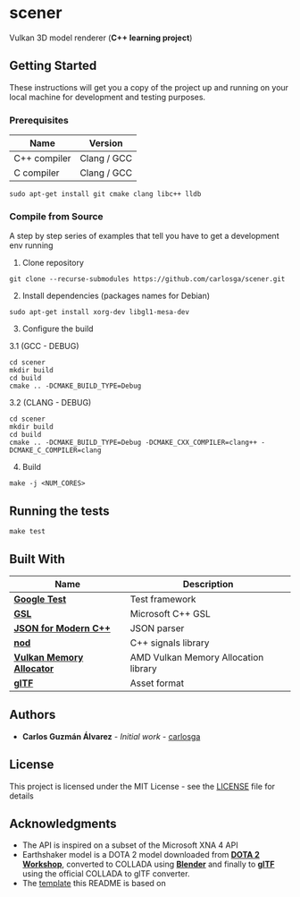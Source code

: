 # scener

Vulkan 3D model renderer (**C++ learning project**)

## Getting Started

These instructions will get you a copy of the project up and running on your local machine for development and testing purposes.

### Prerequisites

| Name          | Version       |
|---------------|---------------|
| C++ compiler  | Clang / GCC   |
| C compiler    | Clang / GCC   |

```
sudo apt-get install git cmake clang libc++ lldb
```

### Compile from Source

A step by step series of examples that tell you have to get a development env running

1. Clone repository

```
git clone --recurse-submodules https://github.com/carlosga/scener.git
```

2. Install dependencies (packages names for Debian)

```
sudo apt-get install xorg-dev libgl1-mesa-dev
```

3. Configure the build

3.1 (GCC - DEBUG)

```
cd scener
mkdir build
cd build
cmake .. -DCMAKE_BUILD_TYPE=Debug
```

3.2 (CLANG - DEBUG)

```
cd scener
mkdir build
cd build
cmake .. -DCMAKE_BUILD_TYPE=Debug -DCMAKE_CXX_COMPILER=clang++ -DCMAKE_C_COMPILER=clang
```

4. Build

```
make -j <NUM_CORES>
```

## Running the tests

```
make test
```
## Built With

| Name                                                                                              | Description                          |
|---------------------------------------------------------------------------------------------------|--------------------------------------|
| [**Google Test**](https://code.google.com/p/googletest/)                                          | Test framework                       |
| [**GSL**](https://github.com/Microsoft/GSL)                                                       | Microsoft C++ GSL                    |
| [**JSON for Modern C++**](https://github.com/nlohmann/json)                                       | JSON parser                          |
| [**nod**](https://github.com/fr00b0/nod)                                                          | C++ signals library                  |
| [**Vulkan Memory Allocator**](https://github.com/GPUOpen-LibrariesAndSDKs/VulkanMemoryAllocator)  | AMD Vulkan Memory Allocation library |
| [**glTF**](https://github.com/KhronosGroup/glTF)                                                  | Asset format                         |

## Authors

* **Carlos Guzmán Álvarez** - *Initial work* - [carlosga](https://github.com/carlosga)

## License

This project is licensed under the MIT License - see the [LICENSE](LICENSE) file for details

## Acknowledgments

* The API is inspired on a subset of the Microsoft XNA 4 API
* Earthshaker model is a DOTA 2 model downloaded from [**DOTA 2 Workshop**](http://www.dota2.com/workshop/requirements),
  converted to COLLADA using [**Blender**](https://www.blender.org/) and finally to [**glTF**](https://github.com/KhronosGroup/glTF)
  using the official COLLADA to glTF converter.
* The [template](https://gist.github.com/PurpleBooth/109311bb0361f32d87a2) this README is based on
